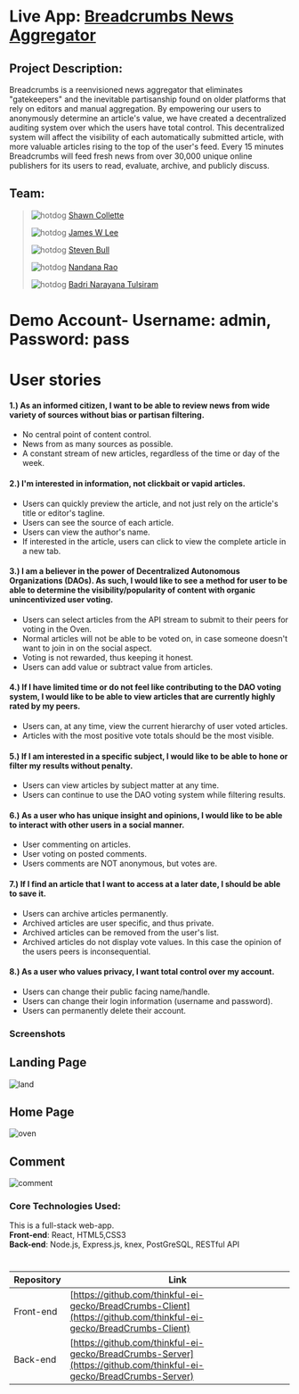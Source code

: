 # Live App: [Breadcrumbs News Aggregator](https://breadcrumbs.now.sh/)  



## Project Description:  

Breadcrumbs is a reenvisioned news aggregator that eliminates "gatekeepers" and the inevitable partisanship found on older platforms that rely on editors and manual aggregation.  By empowering our users to anonymously determine an article's value, we have created a decentralized auditing system over which the users have total control.  This decentralized system will affect the visibility of each automatically submitted article, with more valuable articles rising to the top of the user's feed.  Every 15 minutes Breadcrumbs will feed fresh news from over 30,000 unique online publishers for its users to read, evaluate, archive, and publicly discuss.



## Team: 

> ![hotdog](https://a.slack-edge.com/production-standard-emoji-assets/10.2/google-small/1f32d@2x.png) [Shawn Collette](https://github.com/Shawn-Collette) 
> 
> ![hotdog](https://a.slack-edge.com/production-standard-emoji-assets/10.2/google-small/1f32d@2x.png) [James W Lee](https://github.com/Xleex23) 
> 
> ![hotdog](https://a.slack-edge.com/production-standard-emoji-assets/10.2/google-small/1f32d@2x.png) [Steven Bull](https://github.com/StevenWBull) 
> 
> ![hotdog](https://a.slack-edge.com/production-standard-emoji-assets/10.2/google-small/1f32d@2x.png) [Nandana Rao](https://github.com/Nrrao) 
> 
> ![hotdog](https://a.slack-edge.com/production-standard-emoji-assets/10.2/google-small/1f32d@2x.png) [Badri Narayana Tulsiram](https://github.com/Badri-Narayan)


# Demo Account- Username: admin, Password: pass

# User stories

#### 1.)  As an informed citizen, I want to be able to review news from wide variety of sources without bias or partisan filtering.  

-   No central point of content control.
-   News from as many sources as possible.
-   A constant stream of new articles, regardless of the time or day of the week.


#### 2.)  I'm interested in information, not clickbait or vapid articles.

-   Users can quickly preview the article, and not just rely on the article's title or editor's tagline.
-   Users can see the source of each article.
-   Users can view the author's name.
-   If interested in the article, users can click to view the complete article in a new tab.


#### 3.)  I am a believer in the power of Decentralized Autonomous Organizations (DAOs).  As such, I would like to  see a method for user to be able to determine the visibility/popularity of content with organic unincentivized user voting.

- Users can select articles from the API stream to submit to their peers for voting in the Oven.
- Normal articles will not be able to be voted on, in case someone doesn't want to join in on the social aspect.
- Voting is not rewarded, thus keeping it honest.
- Users can add value or subtract value from articles.


#### 4.) If I have limited time or do not feel like contributing to the DAO voting system, I would like to be able to view articles that are currently highly rated by my peers.


- Users can, at any time, view the current hierarchy of user voted articles.
- Articles with the most positive vote totals should be the most visible.


#### 5.)  If I am interested in a specific subject, I would like to be able to hone or filter my results without penalty.

- Users can view articles by subject matter at any time.
- Users can continue to use the DAO voting system while filtering results.


#### 6.) As a user who has unique insight and opinions, I would like to be able to interact with other users in a social manner.

- User commenting on articles.
- User voting on posted comments.
- Users comments are NOT anonymous, but votes are.


#### 7.) If I find an article that I want to access at a later date, I should be able to save it.

- Users can archive articles permanently.
- Archived articles are user specific, and thus private.
- Archived articles can be removed from the user's list.
- Archived articles do not display vote values. In this case the opinion of the users peers is inconsequential.


#### 8.)  As a user who values privacy, I want total control over my account.

- Users can change their public facing name/handle.
- Users can change their login information (username and password).
- Users can permanently delete their account. 



### Screenshots
## Landing Page
![land](https://user-images.githubusercontent.com/25930687/70808522-c0dab200-1db7-11ea-8f8d-7cc082c04500.PNG)

## Home Page
![oven](https://user-images.githubusercontent.com/25930687/70808008-b1a73480-1db6-11ea-8967-1a132e2a007a.PNG)

## Comment
![comment](https://user-images.githubusercontent.com/25930687/70808821-6726b780-1db8-11ea-8af1-9de0593adeff.PNG)


### Core Technologies Used:
This is a full-stack web-app.</br>
**Front-end**: React, HTML5,CSS3</br>
**Back-end**: Node.js, Express.js, knex, PostGreSQL, RESTful API
#
|  Repository  |  Link  |
| -- |  -- |
|  Front-end  |  [https://github.com/thinkful-ei-gecko/BreadCrumbs-Client](https://github.com/thinkful-ei-gecko/BreadCrumbs-Client)  |  
|  Back-end  |   [https://github.com/thinkful-ei-gecko/BreadCrumbs-Server](https://github.com/thinkful-ei-gecko/BreadCrumbs-Server)  |  
 


